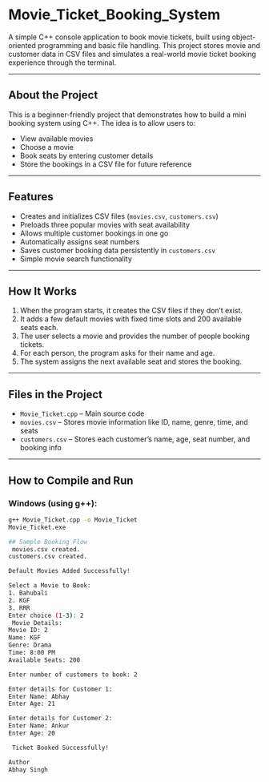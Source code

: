 # Movie_Ticket_Booking_System

A simple C++ console application to book movie tickets, built using object-oriented programming and basic file handling. This project stores movie and customer data in CSV files and simulates a real-world movie ticket booking experience through the terminal.

---

## About the Project

This is a beginner-friendly project that demonstrates how to build a mini booking system using C++. The idea is to allow users to:

- View available movies
- Choose a movie
- Book seats by entering customer details
- Store the bookings in a CSV file for future reference

---

## Features

- Creates and initializes CSV files (`movies.csv`, `customers.csv`)
- Preloads three popular movies with seat availability
- Allows multiple customer bookings in one go
- Automatically assigns seat numbers
- Saves customer booking data persistently in `customers.csv`
- Simple movie search functionality

---

## How It Works

1. When the program starts, it creates the CSV files if they don’t exist.
2. It adds a few default movies with fixed time slots and 200 available seats each.
3. The user selects a movie and provides the number of people booking tickets.
4. For each person, the program asks for their name and age.
5. The system assigns the next available seat and stores the booking.

---

## Files in the Project

- `Movie_Ticket.cpp` – Main source code
- `movies.csv` – Stores movie information like ID, name, genre, time, and seats
- `customers.csv` – Stores each customer’s name, age, seat number, and booking info

---

## How to Compile and Run

### Windows (using g++):
```bash
g++ Movie_Ticket.cpp -o Movie_Ticket
Movie_Ticket.exe

## Sample Booking Flow
 movies.csv created.
customers.csv created.

Default Movies Added Successfully!

Select a Movie to Book:
1. Bahubali
2. KGF
3. RRR
Enter choice (1-3): 2
 Movie Details:
Movie ID: 2
Name: KGF
Genre: Drama
Time: 8:00 PM
Available Seats: 200

Enter number of customers to book: 2

Enter details for Customer 1:
Enter Name: Abhay
Enter Age: 21

Enter details for Customer 2:
Enter Name: Ankur
Enter Age: 20

 Ticket Booked Successfully!

Author
Abhay Singh

